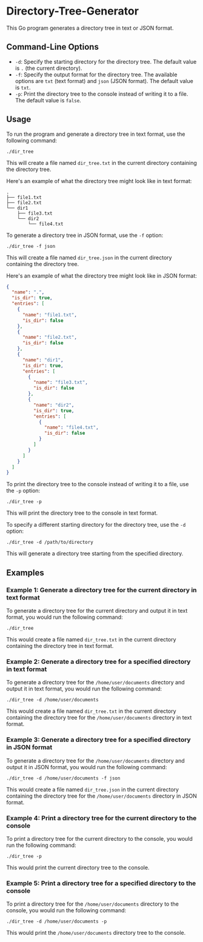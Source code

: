 # Directory-Tree-Generator

This Go program generates a directory tree in text or JSON format. 

## Command-Line Options

- `-d`: Specify the starting directory for the directory tree. The default value is `.` (the current directory).
- `-f`: Specify the output format for the directory tree. The available options are `txt` (text format) and `json` (JSON format). The default value is `txt`.
- `-p`: Print the directory tree to the console instead of writing it to a file. The default value is `false`.

## Usage

To run the program and generate a directory tree in text format, use the following command:

```
./dir_tree
```

This will create a file named `dir_tree.txt` in the current directory containing the directory tree.

Here's an example of what the directory tree might look like in text format:

```
.
├── file1.txt
├── file2.txt
└── dir1
    ├── file3.txt
    └── dir2
        └── file4.txt
```

To generate a directory tree in JSON format, use the `-f` option:

```
./dir_tree -f json
```

This will create a file named `dir_tree.json` in the current directory containing the directory tree.

Here's an example of what the directory tree might look like in JSON format:

```json
{
  "name": ".",
  "is_dir": true,
  "entries": [
    {
      "name": "file1.txt",
      "is_dir": false
    },
    {
      "name": "file2.txt",
      "is_dir": false
    },
    {
      "name": "dir1",
      "is_dir": true,
      "entries": [
        {
          "name": "file3.txt",
          "is_dir": false
        },
        {
          "name": "dir2",
          "is_dir": true,
          "entries": [
            {
              "name": "file4.txt",
              "is_dir": false
            }
          ]
        }
      ]
    }
  ]
}
```

To print the directory tree to the console instead of writing it to a file, use the `-p` option:

```
./dir_tree -p
```

This will print the directory tree to the console in text format.

To specify a different starting directory for the directory tree, use the `-d` option:

```
./dir_tree -d /path/to/directory
```

This will generate a directory tree starting from the specified directory.

## Examples

### Example 1: Generate a directory tree for the current directory in text format

To generate a directory tree for the current directory and output it in text format, you would run the following command:

```
./dir_tree
```

This would create a file named `dir_tree.txt` in the current directory containing the directory tree in text format.

### Example 2: Generate a directory tree for a specified directory in text format

To generate a directory tree for the `/home/user/documents` directory and output it in text format, you would run the following command:

```
./dir_tree -d /home/user/documents
```

This would create a file named `dir_tree.txt` in the current directory containing the directory tree for the `/home/user/documents` directory in text format.

### Example 3: Generate a directory tree for a specified directory in JSON format

To generate a directory tree for the `/home/user/documents` directory and output it in JSON format, you would run the following command:

```
./dir_tree -d /home/user/documents -f json
```

This would create a file named `dir_tree.json` in the current directory containing the directory tree for the `/home/user/documents` directory in JSON format.

### Example 4: Print a directory tree for the current directory to the console

To print a directory tree for the current directory to the console, you would run the following command:

```
./dir_tree -p
```

This would print the current directory tree to the console.

### Example 5: Print a directory tree for a specified directory to the console

To print a directory tree for the `/home/user/documents` directory to the console, you would run the following command:

```
./dir_tree -d /home/user/documents -p
```

This would print the `/home/user/documents` directory tree to the console.
